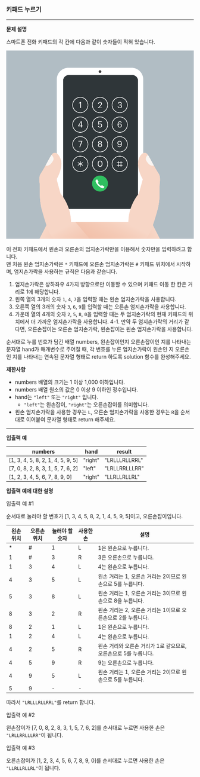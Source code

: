 ### 키패드 누르기

***

**문제 설명**

스마트폰 전화 키패드의 각 칸에 다음과 같이 숫자들이 적혀 있습니다.

![kakao_phone](../../src/images/kakao_phone1.png)

이 전화 키패드에서 왼손과 오른손의 엄지손가락만을 이용해서 숫자만을 입력하려고 합니다.   
맨 처음 왼손 엄지손가락은 `*` 키패드에 오른손 엄지손가락은 `#` 키패드 위치에서 시작하며, 엄지손가락을 사용하는 규칙은 다음과 같습니다.

1. 엄지손가락은 상하좌우 4가지 방향으로만 이동할 수 있으며 키패드 이동 한 칸은 거리로 1에 해당합니다.
2. 왼쪽 열의 3개의 숫자 `1`, `4`, `7`을 입력할 때는 왼손 엄지손가락을 사용합니다.
3. 오른쪽 열의 3개의 숫자 `3`, `6`, `9`를 입력할 때는 오른손 엄지손가락을 사용합니다.
4. 가운데 열의 4개의 숫자 `2`, `5`, `8`, `0`을 입력할 때는 두 엄지손가락의 현재 키패드의 위치에서 더 가까운 엄지손가락을 사용합니다.
    4-1. 만약 두 엄지손가락의 거리가 같다면, 오른손잡이는 오른손 엄지손가락, 왼손잡이는 왼손 엄지손가락을 사용합니다.

순서대로 누를 번호가 담긴 배열 numbers, 왼손잡이인지 오른손잡이인 지를 나타내는 문자열 hand가 매개변수로 주어질 때, 각 번호를 누른 엄지손가락이 왼손인 지 오른손인 지를 나타내는 연속된 문자열 형태로 return 하도록 solution 함수를 완성해주세요.

**제한사항**
- numbers 배열의 크기는 1 이상 1,000 이하입니다.
- numbers 배열 원소의 값은 0 이상 9 이하인 정수입니다.
- hand는 `"left"` 또는 `"right"` 입니다.
    - `"left"`는 왼손잡이, `"right"`는 오른손잡이를 의미합니다.
- 왼손 엄지손가락을 사용한 경우는 `L`, 오른손 엄지손가락을 사용한 경우는 `R`을 순서대로 이어붙여 문자열 형태로 return 해주세요.

***

**입출력 예**

|numbers | hand | result |
|---|---|---|
[1, 3, 4, 5, 8, 2, 1, 4, 5, 9, 5]|"right"|"LRLLLRLLRRL"|
[7, 0, 8, 2, 8, 3, 1, 5, 7, 6, 2]|"left"|"LRLLRRLLLRR"|
[1, 2, 3, 4, 5, 6, 7, 8, 9, 0]|"right"|"LLRLLRLLRL"|


**입출력 예에 대한 설명**

입출력 예 #1

순서대로 눌러야 할 번호가 [1, 3, 4, 5, 8, 2, 1, 4, 5, 9, 5]이고, 오른손잡이입니다.

왼손 위치|오른손 위치|눌러야 할 숫자|사용한 손|설명|
---|---|---|---|---|
*|#|1|L|1은 왼손으로 누릅니다.
1|#|3|R|3은 오른손으로 누릅니다.
1|3|4|L|4는 왼손으로 누릅니다.
4|3|5|L|왼손 거리는 1, 오른손 거리는 2이므로 왼손으로 5를 누릅니다.
5|3|8|L|왼손 거리는 1, 오른손 거리는 3이므로 왼손으로 8을 누릅니다.
8|3|2|R|왼손 거리는 2, 오른손 거리는 1이므로 오른손으로 2를 누릅니다.
8|2|1|L|1은 왼손으로 누릅니다.
1|2|4|L|4는 왼손으로 누릅니다.
4|2|5|R|왼손 거리와 오른손 거리가 1로 같으므로, 오른손으로 5를 누릅니다.
4|5|9|R|9는 오른손으로 누릅니다.
4|9|5|L|왼손 거리는 1, 오른손 거리는 2이므로 왼손으로 5를 누릅니다.
5|9|-|-|

따라서 `"LRLLLRLLRRL"`를 return 합니다.

입출력 예 #2

왼손잡이가 [7, 0, 8, 2, 8, 3, 1, 5, 7, 6, 2]를 순서대로 누르면 사용한 손은 `"LRLLRRLLLRR"`이 됩니다.

입출력 예 #3

오른손잡이가 [1, 2, 3, 4, 5, 6, 7, 8, 9, 0]를 순서대로 누르면 사용한 손은 `"LLRLLRLLRL"`이 됩니다.